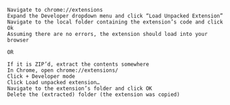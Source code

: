     Navigate to chrome://extensions
    Expand the Developer dropdown menu and click “Load Unpacked Extension”
    Navigate to the local folder containing the extension’s code and click Ok
    Assuming there are no errors, the extension should load into your browser
    
    OR
    
    If it is ZIP’d, extract the contents somewhere
    In Chrome, open chrome://extensions/
    Click + Developer mode
    Click Load unpacked extension…
    Navigate to the extension’s folder and click OK
    Delete the (extracted) folder (the extension was copied)
